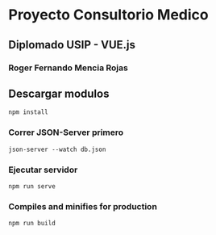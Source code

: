 # Proyecto Consultorio Medico
## Diplomado USIP - VUE.js
### Roger Fernando Mencia Rojas

## Descargar modulos
```
npm install
```

### Correr JSON-Server primero
```
json-server --watch db.json
```
### Ejecutar servidor
```
npm run serve
```
### Compiles and minifies for production
```
npm run build
```